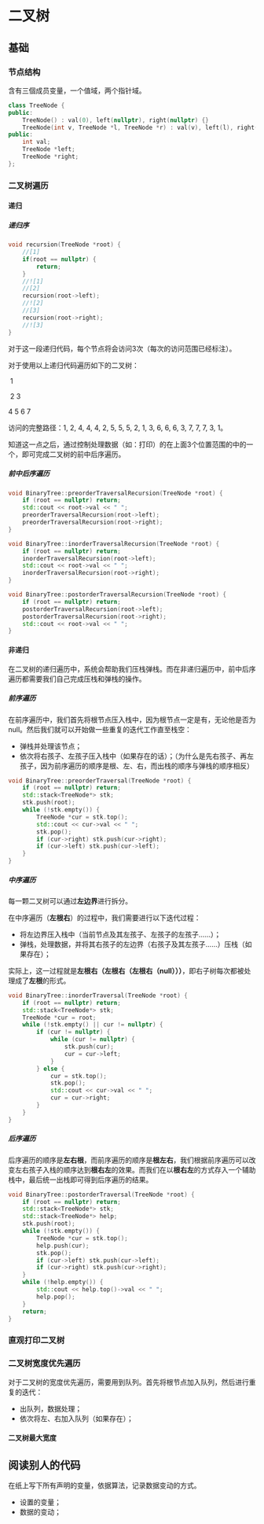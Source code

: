 # 二叉树

## 基础

### 节点结构

含有三個成员变量，一个值域，两个指针域。

```cpp
class TreeNode {
public:
	TreeNode() : val(0), left(nullptr), right(nullptr) {}
    TreeNode(int v, TreeNode *l, TreeNode *r) : val(v), left(l), right(r) {}
public:
	int val;
	TreeNode *left;
    TreeNode *right;
};
```

### 二叉树遍历

#### 递归

##### 递归序

```cpp
void recursion(TreeNode *root) {
	//[1]
	if(root == nullptr) {
		return;
	}
	//![1]
	//[2]
	recursion(root->left);
	//![2]
    //[3]
	recursion(root->right);
	//![3]
}
```

对于这一段递归代码，每个节点将会访问3次（每次的访问范围已经标注）。

对于使用以上递归代码遍历如下的二叉树：

​		1

​	2 	   3

4	5	6	7

访问的完整路径：1, 2, 4, 4, 4, 2, 5, 5, 5, 2, 1, 3, 6, 6, 6, 3, 7, 7, 7, 3, 1。

知道这一点之后，通过控制处理数据（如：打印）的在上面3个位置范围的中的一个，即可完成二叉树的前中后序遍历。

##### 前中后序遍历

```cpp
void BinaryTree::preorderTraversalRecursion(TreeNode *root) {
	if (root == nullptr) return;
	std::cout << root->val << " ";
	preorderTraversalRecursion(root->left);
	preorderTraversalRecursion(root->right);
}

void BinaryTree::inorderTraversalRecursion(TreeNode *root) {
	if (root == nullptr) return;
	inorderTraversalRecursion(root->left);
	std::cout << root->val << " ";
	inorderTraversalRecursion(root->right);
}

void BinaryTree::postorderTraversalRecursion(TreeNode *root) {
	if (root == nullptr) return;
	postorderTraversalRecursion(root->left);
	postorderTraversalRecursion(root->right);
	std::cout << root->val << " ";
}
```

#### 非递归

在二叉树的递归遍历中，系统会帮助我们压栈弹栈。而在非递归遍历中，前中后序遍历都需要我们自己完成压栈和弹栈的操作。

##### 前序遍历

在前序遍历中，我们首先将根节点压入栈中，因为根节点一定是有，无论他是否为null。然后我们就可以开始做一些重复的迭代工作直至栈空：

- 弹栈并处理该节点；
- 依次将右孩子、左孩子压入栈中（如果存在的话）；（为什么是先右孩子、再左孩子，因为前序遍历的顺序是根、左、右，而出栈的顺序与弹栈的顺序相反）

```cpp
void BinaryTree::preorderTraversal(TreeNode *root) {
	if (root == nullptr) return;
	std::stack<TreeNode*> stk;
	stk.push(root);
	while (!stk.empty()) {
		TreeNode *cur = stk.top();
		std::cout << cur->val << " ";
		stk.pop();
		if (cur->right) stk.push(cur->right);
		if (cur->left) stk.push(cur->left);
	}
}
```



##### 中序遍历

每一颗二叉树可以通过**左边界**进行拆分。

在中序遍历（**左根右**）的过程中，我们需要进行以下迭代过程：

- 将左边界压入栈中（当前节点及其左孩子、左孩子的左孩子......）；
- 弹栈，处理数据，并将其右孩子的左边界（右孩子及其左孩子......）压栈（如果存在）；

实际上，这一过程就是**左根右（左根右（左根右（null）））**，即右子树每次都被处理成了**左根**的形式。

```cpp
void BinaryTree::inorderTraversal(TreeNode *root) {
	if (root == nullptr) return;
	std::stack<TreeNode*> stk;
	TreeNode *cur = root;
	while (!stk.empty() || cur != nullptr) {
		if (cur != nullptr) {
			while (cur != nullptr) {
				stk.push(cur);
				cur = cur->left;
			}
		} else {
			cur = stk.top();
			stk.pop();
			std::cout << cur->val << " ";
			cur = cur->right;
		}
	}
}
```



##### 后序遍历

后序遍历的顺序是**左右根**，而前序遍历的顺序是**根左右**，我们根据前序遍历可以改变左右孩子入栈的顺序达到**根右左**的效果。而我们在以**根右左**的方式存入一个辅助栈中，最后统一出栈即可得到后序遍历的结果。

```cpp
void BinaryTree::postorderTraversal(TreeNode *root) {
	if (root == nullptr) return;
	std::stack<TreeNode*> stk;
	std::stack<TreeNode*> help;
	stk.push(root);
	while (!stk.empty()) {
		TreeNode *cur = stk.top();
		help.push(cur);
		stk.pop();
		if (cur->left) stk.push(cur->left);
		if (cur->right) stk.push(cur->right);
	}
	while (!help.empty()) {
		std::cout << help.top()->val << " ";
		help.pop();
	}
	return;
}
```



### 直观打印二叉树





### 二叉树宽度优先遍历

对于二叉树的宽度优先遍历，需要用到队列。首先将根节点加入队列，然后进行重复的迭代：

- 出队列，数据处理；
- 依次将左、右加入队列（如果存在）；





#### 二叉树最大宽度











## 阅读别人的代码

在纸上写下所有声明的变量，依据算法，记录数据变动的方式。

- 设置的变量；
- 数据的变动；

